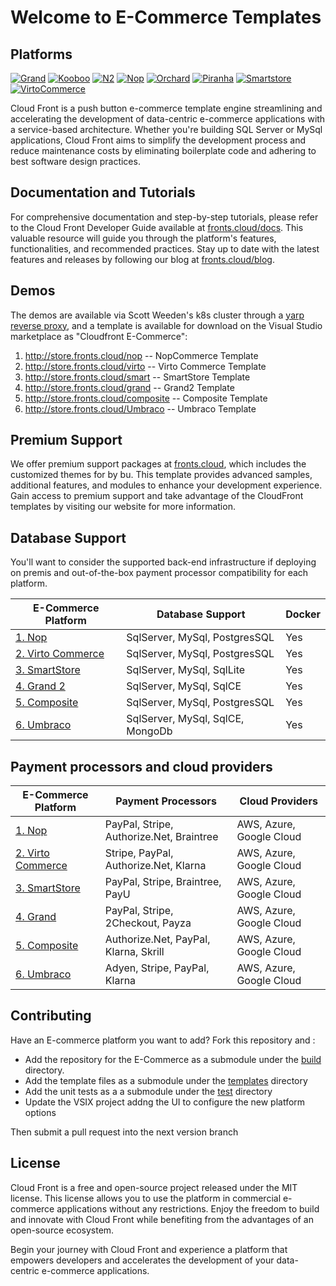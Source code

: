 # Welcome to E-Commerce Templates

## Platforms
[![Grand](https://github.com/templates4/E-Commerce/actions/workflows/Grand.yml/badge.svg)](https://github.com/templates4/E-Commerce/actions/workflows/Grand.yml)
[![Kooboo](https://github.com/templates4/E-Commerce/actions/workflows/Kooboo.yml/badge.svg)](https://github.com/templates4/E-Commerce/actions/workflows/Kooboo.yml)
[![N2](https://github.com/templates4/E-Commerce/actions/workflows/N2.yml/badge.svg)](https://github.com/templates4/E-Commerce/actions/workflows/N2.yml)
[![Nop](https://github.com/templates4/E-Commerce/actions/workflows/Nop.yml/badge.svg)](https://github.com/templates4/E-Commerce/actions/workflows/Nop.yml)
[![Orchard](https://github.com/templates4/E-Commerce/actions/workflows/Orchard.yml/badge.svg)](https://github.com/templates4/E-Commerce/actions/workflows/Orchard.yml)
[![Piranha](https://github.com/templates4/E-Commerce/actions/workflows/Piranha.yml/badge.svg)](https://github.com/templates4/E-Commerce/actions/workflows/Piranha.yml)
[![Smartstore](https://github.com/templates4/E-Commerce/actions/workflows/Smartstore.yml/badge.svg)](https://github.com/templates4/E-Commerce/actions/workflows/Smartstore.yml)
[![VirtoCommerce](https://github.com/templates4/E-Commerce/actions/workflows/VirtoCommerce.yml/badge.svg)](https://github.com/templates4/E-Commerce/actions/workflows/VirtoCommerce.yml)

Cloud Front is a push button e-commerce template engine streamlining and accelerating the development of data-centric e-commerce applications with a service-based architecture. Whether you're building SQL Server or MySql applications, Cloud Front aims to simplify the development process and reduce maintenance costs by eliminating boilerplate code and adhering to best software design practices.

## Documentation and Tutorials

For comprehensive documentation and step-by-step tutorials, please refer to the Cloud Front Developer Guide available at [fronts.cloud/docs](https://fronts.cloud/docs). This valuable resource will guide you through the platform's features, functionalities, and recommended practices. Stay up to date with the latest features and releases by following our blog at [fronts.cloud/blog](https://fronts.cloud/blog).

## Demos  

The demos are available via Scott Weeden's k8s cluster through a [yarp reverse proxy](https://github.com/microsoft/reverse-proxy), and a template is available for download on the Visual Studio marketplace as "Cloudfront E-Commerce":
  1. http://store.fronts.cloud/nop        -- NopCommerce Template
  2. http://store.fronts.cloud/virto      -- Virto Commerce Template
  3. http://store.fronts.cloud/smart      -- SmartStore Template
  4. http://store.fronts.cloud/grand      -- Grand2 Template
  5. http://store.fronts.cloud/composite  -- Composite Template
  6. http://store.fronts.cloud/Umbraco    -- Umbraco Template

## Premium Support

We offer premium support packages at [fronts.cloud](https://fronts.cloud/), which includes the customized themes for by bu. This template provides advanced samples, additional features, and modules to enhance your development experience. Gain access to premium support and take advantage of the CloudFront templates by visiting our website for more information.

## Database Support

You'll want to consider the supported back-end infrastructure if deploying on premis and out-of-the-box payment processor compatibility for each platform.

| E-Commerce Platform                                                 | Database Support                  | Docker |
|---------------------------------------------------------------------|-----------------------------------|--------|
| [1. Nop](https://github.com/nopSolutions/nopCommerce)               | SqlServer, MySql, PostgresSQL     | Yes    |
| [2. Virto Commerce](https://github.com/VirtoCommerce/vc-platform)   | SqlServer, MySql, PostgresSQL     | Yes    |
| [3. SmartStore](https://github.com/smartstore/Smartstore)           | SqlServer, MySql, SqlLite         | Yes    |
| [4. Grand 2](https://github.com/grandnode/grandnode2)               | SqlServer, MySql, SqlCE           | Yes    |
| [5. Composite](https://github.com/Orckestra/C1-CMS-Foundation)      | SqlServer, MySql, PostgresSQL     | Yes    |
| [6. Umbraco](https://github.com/umbraco/Umbraco-CMS)                | SqlServer, MySql, SqlCE, MongoDb  | Yes    |

## Payment processors and cloud providers

| E-Commerce Platform                                      | Payment Processors                            | Cloud Providers        |
|----------------------------------------------------------|----------------------------------------------|-----------------------|
| [1. Nop](https://www.nopcommerce.com/docs)              | PayPal, Stripe, Authorize.Net, Braintree     | AWS, Azure, Google Cloud     |
| [2. Virto Commerce](https://virtocommerce.com/docs)   | Stripe, PayPal, Authorize.Net, Klarna         | AWS, Azure, Google Cloud     |
| [3. SmartStore](https://docs.smartstore.com)       | PayPal, Stripe, Braintree, PayU              | AWS, Azure, Google Cloud     |
| [4. Grand](https://grandnode.com/docs)                  | PayPal, Stripe, 2Checkout, Payza             | AWS, Azure, Google Cloud     |
| [5. Composite](https://docs.composite.net)      | Authorize.Net, PayPal, Klarna, Skrill        | AWS, Azure, Google Cloud     |
| [6. Umbraco](https://umbraco.com/documentation/)                | Adyen, Stripe, PayPal, Klarna                | AWS, Azure, Google Cloud     |

## Contributing

Have an E-commerce platform you want to add? Fork this repository and : 
  - Add the repository for the E-Commerce as a submodule under the [build](./build) directory. 
  - Add the template files as a submodule under the [templates](./templates) directory
  - Add the unit tests as a a submodule under the [test](./test) directory
  - Update the VSIX project addng the UI to configure the new platform options

Then submit a pull request into the next version branch 

## License

Cloud Front is a free and open-source project released under the MIT license. This license allows you to use the platform in commercial e-commerce applications without any restrictions. Enjoy the freedom to build and innovate with Cloud Front while benefiting from the advantages of an open-source ecosystem.

Begin your journey with Cloud Front and experience a platform that empowers developers and accelerates the development of your data-centric e-commerce applications.

